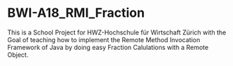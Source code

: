# BWI-A18_RMI_Fraction

This is a School Project for HWZ-Hochschule für Wirtschaft Zürich with the Goal of teaching how to implement the Remote Method Invocation Framework of Java by doing easy 
Fraction Calulations with a Remote Object.
